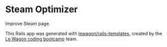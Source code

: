# Steam Optimizer

Improve Steam page.

This Rails app was generated with [lewagon/rails-templates](https://github.com/lewagon/rails-templates), created by the [Le Wagon coding bootcamp](https://www.lewagon.com) team.
